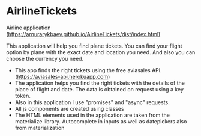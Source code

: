 # AirlineTickets
Airline application (https://arnurarykbaev.github.io/AirlineTickets/dist/index.html)

This application will help you find plane tickets. You can find your flight option by plane
with the exact date and location you need. And also you can choose the currency you need.

* This app finds the right tickets using the free aviasales API. (https://aviasales-api.herokuapp.com)
* The application helps you find the right tickets with the details of the place of flight and date. The data is obtained on request using a key token.
* Also in this application I use "promises" and "async" requests.
* All js components are created using classes
* The HTML elements used in the application are taken from the materialize library. Autocomplete in inputs as well as datepickers also from materialization
